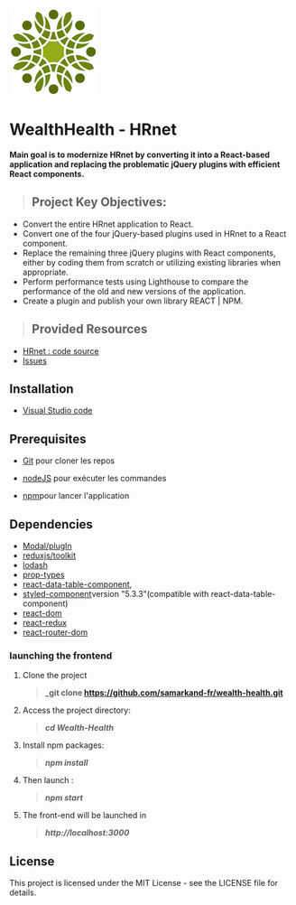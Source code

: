 ![](./src/assets/logo.png)
# WealthHealth - HRnet


**Main goal is to modernize HRnet by converting it into a React-based application and replacing the problematic jQuery plugins with efficient React components.**


 > ## Project Key Objectives:
* Convert the entire HRnet application to React.
* Convert one of the four jQuery-based plugins used in HRnet to a React component.
* Replace the remaining three jQuery plugins with React components, either by coding them from scratch or utilizing existing libraries when appropriate.
* Perform performance tests using Lighthouse to compare the performance of the old and new versions of the application.
*  Create a plugin and publish your own library REACT | NPM.

>## Provided Resources
* [HRnet : code source](https://github.com/OpenClassrooms-Student-Center/P12_Front-end)
* [Issues](https://github.com/OpenClassrooms-Student-Center/P12_Front-end/issues)

  
  

## Installation

* [Visual Studio code](https://code.visualstudio.com/)

## Prerequisites

* [Git](https://git-scm.com/) pour cloner les repos

* [nodeJS](https://nodejs.org/fr/)  pour exécuter les commandes

* [npm](https://www.npmjs.com/)pour lancer l'application
  

## Dependencies
- [Modal/plugIn](https://www.npmjs.com/package/@jadina/modal-plugin)
- [reduxjs/toolkit](https://www.npmjs.com/package/@reduxjs/toolkit)
- [lodash](https://www.npmjs.com/package/react-lodash)
- [prop-types]()
- [react-data-table-component](https://www.npmjs.com/package/react-data-table-component),
- [styled-component](https://www.npmjs.com/package/styled-components)version "5.3.3"(compatible with react-data-table-component)
- [react-dom](https://www.npmjs.com/package/react-dom)
- [react-redux](https://www.npmjs.com/package/react-redux)
- [react-router-dom](https://www.npmjs.com/package/react-router-dom)


### launching the frontend 

1. Clone the project
   > **_git clone https://github.com/samarkand-fr/wealth-health.git**
1. Access the project directory:
   > **_cd Wealth-Health_**
1. Install npm packages:
   > **_npm install_**
1. Then launch :
   > **_npm start_**
1. The front-end will be launched in
   > **_http://localhost:3000_**

## License

This project is licensed under the MIT License - see the LICENSE file for details.

  

